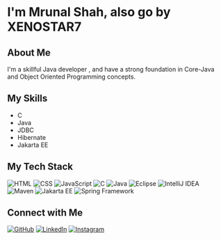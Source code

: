 # I'm Mrunal Shah, also go by XENOSTAR7

## About Me
I'm a skillful Java developer , and have a strong foundation in Core-Java and Object Oriented Programming concepts.

## My Skills
- C
- Java
- JDBC
- Hibernate
- Jakarta EE



## My Tech Stack
![HTML](https://img.shields.io/badge/HTML5-E34F26?style=for-the-badge&logo=html5&logoColor=white)
![CSS](https://img.shields.io/badge/CSS3-1572B6?style=for-the-badge&logo=css3&logoColor=white)
![JavaScript](https://img.shields.io/badge/JavaScript-F7DF1E?style=for-the-badge&logo=javascript&logoColor=black)
![C](https://img.shields.io/badge/C-00599C?style=for-the-badge&logo=c&logoColor=white)
![Java](https://img.shields.io/badge/Java-ED8B00?style=for-the-badge&logo=java&logoColor=white)
![Eclipse](https://img.shields.io/badge/Eclipse-2C2255?style=for-the-badge&logo=eclipse&logoColor=white)
![IntelliJ IDEA](https://img.shields.io/badge/IntelliJ-000000?style=for-the-badge&logo=intellij%20idea&logoColor=white)
![Maven](https://img.shields.io/badge/Apache_Maven-C71A36?style=for-the-badge&logo=apache%20maven&logoColor=white)
![Jakarta EE](https://img.shields.io/badge/JakartaEE-007396?style=for-the-badge&logo=jakarta%20ee&logoColor=white)
![Spring Framework](https://img.shields.io/badge/Spring-6DB33F?style=for-the-badge&logo=spring&logoColor=white)



## Connect with Me
[![GitHub](https://img.shields.io/badge/GitHub-100000?style=for-the-badge&logo=github&logoColor=white)](https://github.com/yourusername)
[![LinkedIn](https://img.shields.io/badge/LinkedIn-0077B5?style=for-the-badge&logo=linkedin&logoColor=white)](https://www.linkedin.com/in/yourprofile)
[![Instagram](https://img.shields.io/badge/Instagram-E4405F?style=for-the-badge&logo=instagram&logoColor=white)](https://www.instagram.com/yourusername)
